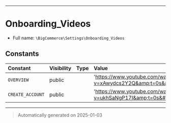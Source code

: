 ***

# Onboarding_Videos





* Full name: `\BigCommerce\Settings\Onboarding_Videos`


## Constants

| Constant | Visibility | Type | Value |
|:---------|:-----------|:-----|:------|
|`OVERVIEW`|public| |&#039;https://www.youtube.com/watch?v=xAwydcs2Y2Q&amp;t=0s&#039;|
|`CREATE_ACCOUNT`|public| |&#039;https://www.youtube.com/watch?v=ukhSaNgP17I&amp;t=0s&#039;|




***
> Automatically generated on 2025-01-03
